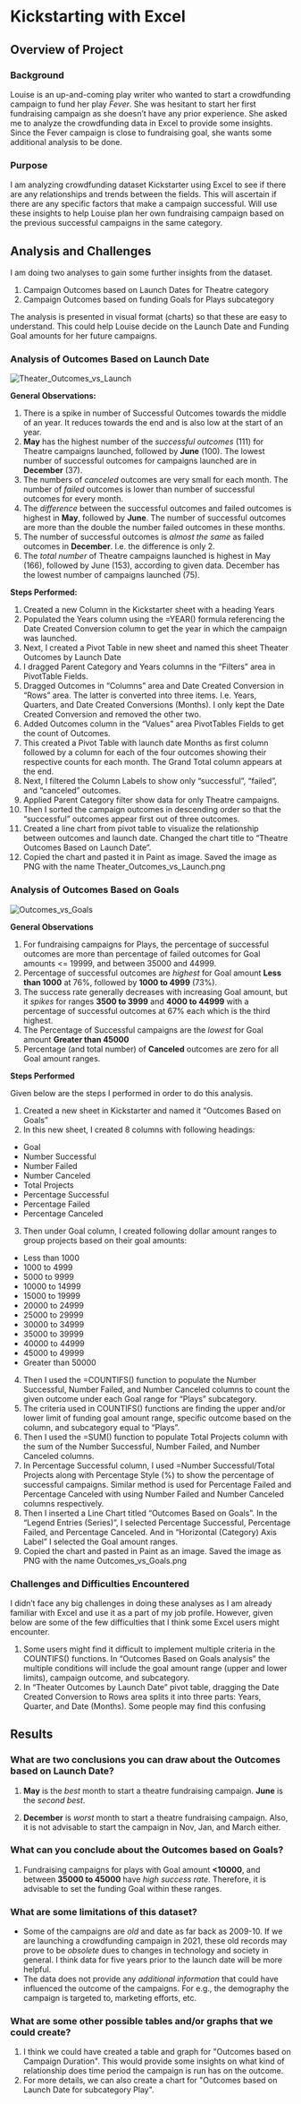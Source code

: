 # Kickstarting with Excel

## Overview of Project

### Background

Louise is an up-and-coming play writer who wanted to start a crowdfunding campaign to fund her play *Fever*. She was hesitant to start her first fundraising campaign as she doesn’t have any prior experience. She asked me to analyze the crowdfunding data in Excel to provide some insights. Since the Fever campaign is close to fundraising goal, she wants some additional analysis to be done. 

### Purpose

I am analyzing crowdfunding dataset Kickstarter using Excel to see if there are any relationships and trends between the fields. This will ascertain if there are any specific factors that make a campaign successful. Will use these insights to help Louise plan her own fundraising campaign based on the previous successful campaigns in the same category. 

## Analysis and Challenges

I am doing two analyses to gain some further insights from the dataset. 
1.	Campaign Outcomes based on Launch Dates for Theatre category
2.	Campaign Outcomes based on funding Goals for Plays subcategory 

The analysis is presented in visual format (charts) so that these are easy to understand.  This could help Louise decide on the Launch Date and Funding Goal amounts for her future campaigns.

### Analysis of Outcomes Based on Launch Date


![Theater_Outcomes_vs_Launch](./Resources/Theater_Outcomes_vs_Launch.png)


**General Observations:**

1.	There is a spike in number of Successful Outcomes towards the middle of an year. It reduces towards the end and is also low at the start of an year. 
2.	**May** has the highest number of the *successful outcomes* (111) for Theatre campaigns launched, followed by **June** (100). The lowest number of successful outcomes for campaigns launched are in **December** (37). 
3.	The numbers of *canceled* outcomes are very small for each month. The number of *failed* outcomes is lower than number of successful outcomes for every month.     
4.	The *difference* between the successful outcomes and failed outcomes is highest in **May**, followed by **June**. The number of successful outcomes are more than the double the number failed outcomes in these months.
5.	The number of successful outcomes is *almost the same* as failed outcomes in **December**. I.e. the difference is only 2.
6.	The *total number* of Theatre campaigns launched is highest in May (166), followed by June (153), according to given data. December has the lowest number of campaigns launched (75).

**Steps Performed:**

1)	Created a new Column in the Kickstarter sheet with a heading Years
2)	Populated the Years column using the =YEAR() formula referencing the Date Created Conversion column to get the year in which the campaign was launched.
3)	Next, I created a Pivot Table in new sheet and named this sheet Theater Outcomes by Launch Date   
4)	I dragged Parent Category and Years columns in the “Filters” area in PivotTable Fields.
5)	Dragged Outcomes in “Columns” area and Date Created Conversion in “Rows” area. The latter is converted into three items. I.e. Years, Quarters, and Date Created Conversions (Months). I only kept the Date Created Conversion and removed the other two.   
6)	Added Outcomes column in the “Values” area PivotTables Fields to get the count of Outcomes.
7)	This created a Pivot Table with launch date Months as first column followed by a column for each of the four outcomes showing their respective counts for each month. The Grand Total column appears at the end.
8)	Next, I filtered the Column Labels to show only “successful”, “failed”, and “canceled” outcomes. 
9)	Applied Parent Category filter show data for only Theatre campaigns.  
10)	Then I sorted the campaign outcomes in descending order so that the “successful” outcomes appear first out of three outcomes. 
11)	Created a line chart from pivot table to visualize the relationship between outcomes and launch date. Changed the chart title to “Theatre Outcomes Based on Launch Date”.
12)	Copied the chart and pasted it in Paint as image. Saved the image as PNG with the name Theater_Outcomes_vs_Launch.png

### Analysis of Outcomes Based on Goals
![Outcomes_vs_Goals](./Resources/Outcomes_vs_Goals.png)

**General Observations**
1.	For fundraising campaigns for Plays, the percentage of successful outcomes are more than percentage of failed outcomes for Goal amounts <= 19999, and between 35000 and 44999.
2.	Percentage of successful outcomes are *highest* for Goal amount **Less than 1000** at 76%, followed by **1000 to 4999** (73%). 
3.	The success rate generally decreases with increasing Goal amount, but it *spikes* for ranges **3500 to 3999** and **4000 to 44999** with a percentage of successful outcomes at 67% each which is the third highest. 
4.	The Percentage of Successful campaigns are the *lowest* for Goal amount **Greater than 45000**
5. Percentage (and total number) of **Canceled** outcomes are zero for all Goal amount ranges.

**Steps Performed**

Given below are the steps I performed in order to do this analysis.
1.	Created a new sheet in Kickstarter and named it “Outcomes Based on Goals”
2.	In this new sheet, I created 8 columns with following headings:
*	Goal
*	Number Successful
*	Number Failed
*	Number Canceled
*	Total Projects
*	Percentage Successful
*	Percentage Failed
*	Percentage Canceled
3.	Then under Goal column, I created following dollar amount ranges to group projects based on their goal amounts:
-	Less than 1000
-	1000 to 4999
-	5000 to 9999
-	10000 to 14999
-	15000 to 19999
-	20000 to 24999
-	25000 to 29999
-	30000 to 34999
-	35000 to 39999
-	40000 to 44999
-	45000 to 49999
-	Greater than 50000
4.	Then I used the =COUNTIFS() function to populate the Number Successful, Number Failed, and Number Canceled columns to count the given outcome under each Goal range for “Plays” subcategory. 
5.	The criteria used in COUNTIFS() functions are finding the upper and/or lower limit of funding goal amount range, specific outcome based on the column, and subcategory equal to “Plays”.
6.	Then I used the =SUM() function to populate Total Projects column with the sum of the Number Successful, Number Failed, and Number Canceled columns.
7.	In Percentage Successful column, I used =Number Successful/Total Projects along with Percentage Style (%) to show the percentage of successful campaigns. Similar method is used for Percentage Failed and Percentage Canceled with using Number Failed and Number Canceled columns respectively.
8.	Then I inserted a Line Chart titled “Outcomes Based on Goals”. In the “Legend Entries (Series)”, I selected Percentage Successful, Percentage Failed, and Percentage Canceled. And in “Horizontal (Category) Axis Label” I selected the Goal amount ranges.
9.	Copied the chart and pasted in Paint as an image. Saved the image as PNG with the name Outcomes_vs_Goals.png


### Challenges and Difficulties Encountered

I didn’t face any big challenges in doing these analyses as I am already familiar with Excel and use it as a part of my job profile. However, given below are some of the few difficulties that I think some Excel users might encounter. 
1.	Some users might find it difficult to implement multiple criteria in the COUNTIFS() functions. In “Outcomes Based on Goals analysis” the multiple conditions will include the goal amount range (upper and lower limits), campaign outcome, and subcategory.
2.	In “Theater Outcomes by Launch Date” pivot table, dragging the Date Created Conversion to Rows area splits it into three parts: Years, Quarter, and Date (Months). Some people may find this confusing

## Results

### What are two conclusions you can draw about the Outcomes based on Launch Date?

1. **May** is the *best* month to start a theatre fundraising campaign. **June** is the *second best*.

2. **December** is *worst* month to start a theatre fundraising campaign. Also, it is not advisable to start the campaign in Nov, Jan, and March either.


### What can you conclude about the Outcomes based on Goals?

1. Fundraising campaigns for plays with Goal amount **<10000**, and between **35000 to 45000** have *high success rate*. Therefore, it is advisable to set the funding Goal within these ranges.


### What are some limitations of this dataset?

*	Some of the campaigns are *old* and date as far back as 2009-10. If we are launching a crowdfunding campaign in 2021, these old records may prove to be *obsolete* dues to changes in technology and society in general. I think data for five years prior to the launch date will be more helpful. 
*	The data does not provide any *additional information* that could have influenced the outcome of the campaigns. For e.g., the demography the campaign is targeted to, marketing efforts, etc.  

### What are some other possible tables and/or graphs that we could create?

1. I think we could have created a table and graph for "Outcomes based on Campaign Duration". This would provide some insights on what kind of relationship does time period the campaign is run has on the outcome.
2. For more details, we can also create a chart for "Outcomes based on Launch Date for subcategory Play".  
